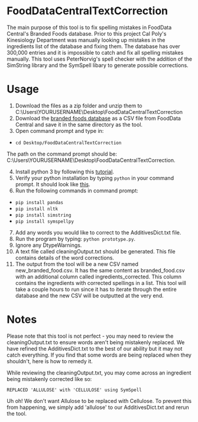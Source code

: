 # FoodDataCentralTextCorrection
The main purpose of this tool is to fix spelling mistakes in FoodData Central's Branded Foods database. Prior to this project Cal Poly's Kinesiology Department was manually looking up mistakes in the ingredients list of the database and fixing them. The database has over 300,000 entries and it is impossible to catch and fix all spelling mistakes manually. This tool uses PeterNorvig's spell checker with the addition of the SimString library and the SymSpell libary to generate possible corrections.

# Usage
1) Download the files as a zip folder and unzip them to C:\Users\YOURUSERNAME\Desktop\FoodDataCentralTextCorrection
2) Download the [branded foods database](https://data.nal.usda.gov/dataset/usda-branded-food-products-database) as a CSV file from FoodData Central and save it in the same directory as the tool.
3) Open command prompt and type in: 

 - ```cd Desktop/FoodDataCentralTextCorrection```

  The path on the command prompt should be: C:\Users\YOURUSERNAME\Desktop\FoodDataCentralTextCorrection.
  
4) Install python 3 by following this [tutorial](https://phoenixnap.com/kb/how-to-install-python-3-windows).
5) Verify your python installation by typing ```python``` in your command prompt. It should look like [this](https://drive.google.com/file/d/17EINfJJ662u4BVEOv0mUANDx8q_GLqis/view).
6) Run the following commands in command prompt: 
- ```pip install pandas```
- ```pip install nltk```
- ```pip install simstring```
- ```pip install symspellpy```
7) Add any words you would like to correct to the AdditivesDict.txt file.
8) Run the program by typing: ```python prototype.py```.
9) Ignore any DtypeWarnings. 
10) A text file called cleaningOutput.txt should be generated. This file contains details of the word corrections. 
11) The output from the tool will be a new CSV named new_branded_food.csv. It has the same content as branded_food.csv with an additional column called ingredients_corrected. This column contains the ingredients with corrected spellings in a list. This tool will take a couple hours to run since it has to iterate through the entire database and the new CSV will be outputted at the very end. 

# Notes
Please note that this tool is not perfect - you may need to review the cleaningOutput.txt to ensure words aren't being mistakenly replaced. We have refined the AdditivesDict.txt to the best of our ability but it may not catch everything.
If you find that some words are being replaced when they shouldn't, here is how to remedy it.

While reviewing the cleaningOutput.txt, you may come across an ingredient being mistakenly corrected like so:

```REPLACED 'ALLULOSE' with 'CELLULOSE' using SymSpell```

Uh oh! We don't want Allulose to be replaced with Cellulose.
To prevent this from happening, we simply add 'allulose' to our AdditivesDict.txt and rerun the tool.